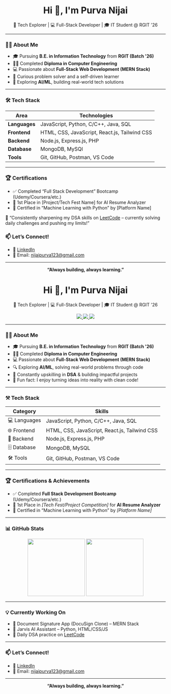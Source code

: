 <h1 align="center">Hi 👋, I'm Purva Nijai</h1>

<p align="center">
  🚀 Tech Explorer | 💻 Full-Stack Developer | 🎓 IT Student @ RGIT '26
</p>

---

### 👩‍💻 About Me

- 🎓 Pursuing **B.E. in Information Technology** from **RGIT (Batch '26)**
- 🧑‍💻 Completed **Diploma in Computer Engineering**
- 💻 Passionate about **Full-Stack Web Development (MERN Stack)**
- 🧠 Curious problem solver and a self-driven learner
- 🚀 Exploring **AI/ML**, building real-world tech solutions

---

### 🛠️ Tech Stack

| Area       | Technologies |
|------------|--------------|
| **Languages** | JavaScript, Python, C/C++, Java, SQL |
| **Frontend**  | HTML, CSS, JavaScript, React.js, Tailwind CSS |
| **Backend**   | Node.js, Express.js, PHP |
| **Database**  | MongoDB, MySQl  |
| **Tools**     | Git, GitHub, Postman, VS Code |

---
### 🏆  Certifications

- ✅ Completed “Full Stack Development” Bootcamp (Udemy/Coursera/etc.)
- 🏅 1st Place in [Project/Tech Fest Name] for AI Resume Analyzer
- 📜 Certified in “Machine Learning with Python” by [Platform Name]

 🧠 “Consistently sharpening my DSA skills on [LeetCode](https://leetcode.com/u/purva30/) – currently solving daily challenges and pushing my limits!”

### 📫 Let’s Connect!

- 🔗 [LinkedIn](https://www.linkedin.com/in/purva-nijai-6041002a5/)
- 📧 Email: nijaipurva123@gmail.com

---

<p align="center">
  <b>“Always building, always learning.”</b>
</p>
<h1 align="center">Hi 👋, I'm Purva Nijai</h1>

<p align="center">
🚀 Tech Explorer | 💻 Full-Stack Developer | 🎓 IT Student @ RGIT '26
</p>

<p align="center">
  <a href="https://www.linkedin.com/in/purva-nijai-6041002a5/">
    <img src="https://img.shields.io/badge/LinkedIn-blue?style=flat-square&logo=linkedin" />
  </a>
  <a href="mailto:nijaipurva123@gmail.com">
    <img src="https://img.shields.io/badge/Gmail-D14836?style=flat-square&logo=gmail&logoColor=white" />
  </a>
  <a href="https://leetcode.com/purva30/">
    <img src="https://img.shields.io/badge/LeetCode-FFA116?style=flat-square&logo=LeetCode&logoColor=black" />
  </a>
</p>

---

### 👩‍💻 About Me

- 🎓 Pursuing **B.E. in Information Technology** from **RGIT (Batch '26)**
- 🧑‍💻 Completed **Diploma in Computer Engineering**
- 💻 Passionate about **Full-Stack Web Development (MERN Stack)**
- 🔍 Exploring **AI/ML**, solving real-world problems through code
- 🌱 Constantly upskilling in **DSA** & building impactful projects
- 💬 Fun fact: I enjoy turning ideas into reality with clean code!

---

### ⚒️ Tech Stack

| Category     | Skills |
|--------------|--------|
| 💻 Languages | JavaScript, Python, C/C++, Java, SQL |
| 🌐 Frontend  | HTML, CSS, JavaScript, React.js, Tailwind CSS |
| 🔧 Backend   | Node.js, Express.js, PHP |
| 🗄️ Database  | MongoDB, MySQL |
| 🛠️ Tools     | Git, GitHub, Postman, VS Code |

---

### 🏆 Certifications & Achievements

- ✅ Completed **Full Stack Development Bootcamp** (Udemy/Coursera/etc.)
- 🥇 1st Place in *[Tech Fest/Project Competition]* for **AI Resume Analyzer**
- 📜 Certified in “Machine Learning with Python” by *[Platform Name]*

---

### 📊 GitHub Stats

<p align="center">
  <img src="https://github-readme-stats.vercel.app/api?username=PurvaNijai34&show_icons=true&theme=radical" height="180px"/>
  <img src="https://github-readme-stats.vercel.app/api/top-langs/?username=PurvaNijai34&layout=compact&theme=radical" height="180px"/>
</p>

---

### 💡 Currently Working On

- 🔐 Document Signature App (DocuSign Clone) – MERN Stack  
- 🤖 Jarvis AI Assistant – Python, HTML/CSS/JS  
- 🔄 Daily DSA practice on [LeetCode](https://leetcode.com/purva30/)  

---

### 📫 Let’s Connect!

- 🔗 [LinkedIn](https://www.linkedin.com/in/purva-nijai-6041002a5/)
- 📧 Email: nijaipurva123@gmail.com

---

<p align="center">
  <b>“Always building, always learning.”</b>
</p>



